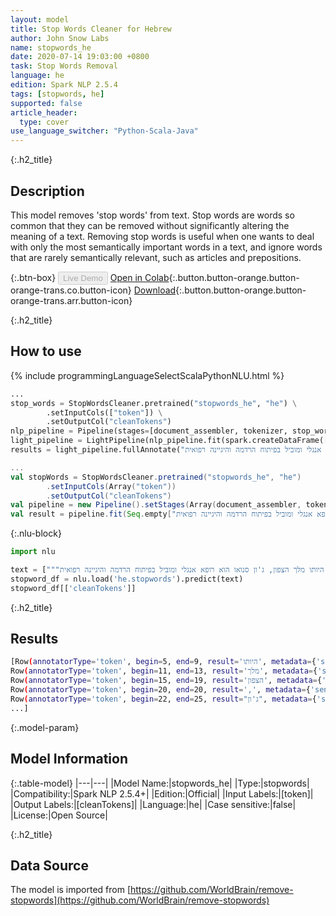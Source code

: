 ```yaml
---
layout: model
title: Stop Words Cleaner for Hebrew
author: John Snow Labs
name: stopwords_he
date: 2020-07-14 19:03:00 +0800
task: Stop Words Removal
language: he
edition: Spark NLP 2.5.4
tags: [stopwords, he]
supported: false
article_header:
  type: cover
use_language_switcher: "Python-Scala-Java"
---
```


{:.h2_title}
## Description
This model removes 'stop words' from text. Stop words are words so common that they can be removed without significantly altering the meaning of a text. Removing stop words is useful when one wants to deal with only the most semantically important words in a text, and ignore words that are rarely semantically relevant, such as articles and prepositions.

{:.btn-box}
<button class="button button-orange" disabled>Live Demo</button>
[Open in Colab](https://colab.research.google.com/github/JohnSnowLabs/spark-nlp-workshop/blob/b2eb08610dd49d5b15077cc499a94b4ec1e8b861/jupyter/annotation/english/stop-words/StopWordsCleaner.ipynb){:.button.button-orange.button-orange-trans.co.button-icon}
[Download](https://s3.amazonaws.com/auxdata.johnsnowlabs.com/public/models/stopwords_he_he_2.5.4_2.4_1594742441877.zip){:.button.button-orange.button-orange-trans.arr.button-icon}

{:.h2_title}
## How to use

<div class="tabs-box" markdown="1">

{% include programmingLanguageSelectScalaPythonNLU.html %}

```python
...
stop_words = StopWordsCleaner.pretrained("stopwords_he", "he") \
        .setInputCols(["token"]) \
        .setOutputCol("cleanTokens")
nlp_pipeline = Pipeline(stages=[document_assembler, tokenizer, stop_words])
light_pipeline = LightPipeline(nlp_pipeline.fit(spark.createDataFrame([['']]).toDF("text")))
results = light_pipeline.fullAnnotate("מלבד היותו מלך הצפון, ג'ון סנואו הוא רופא אנגלי ומוביל בפיתוח הרדמה והיגיינה רפואית.")
```

```scala
...
val stopWords = StopWordsCleaner.pretrained("stopwords_he", "he")
        .setInputCols(Array("token"))
        .setOutputCol("cleanTokens")
val pipeline = new Pipeline().setStages(Array(document_assembler, tokenizer, stopWords))
val result = pipeline.fit(Seq.empty["מלבד היותו מלך הצפון, ג'ון סנואו הוא רופא אנגלי ומוביל בפיתוח הרדמה והיגיינה רפואית."].toDS.toDF("text")).transform(data)
```

{:.nlu-block}
```python
import nlu

text = ["""מלבד היותו מלך הצפון, ג'ון סנואו הוא רופא אנגלי ומוביל בפיתוח הרדמה והיגיינה רפואית"""]
stopword_df = nlu.load('he.stopwords').predict(text)
stopword_df[['cleanTokens']]
```

</div>

{:.h2_title}
## Results

```bash
[Row(annotatorType='token', begin=5, end=9, result='היותו', metadata={'sentence': '0'}),
Row(annotatorType='token', begin=11, end=13, result='מלך', metadata={'sentence': '0'}),
Row(annotatorType='token', begin=15, end=19, result='הצפון', metadata={'sentence': '0'}),
Row(annotatorType='token', begin=20, end=20, result=',', metadata={'sentence': '0'}),
Row(annotatorType='token', begin=22, end=25, result="ג'ון", metadata={'sentence': '0'}),
...]
```

{:.model-param}
## Model Information

{:.table-model}
|---|---|
|Model Name:|stopwords_he|
|Type:|stopwords|
|Compatibility:|Spark NLP 2.5.4+|
|Edition:|Official|
|Input Labels:|[token]|
|Output Labels:|[cleanTokens]|
|Language:|he|
|Case sensitive:|false|
|License:|Open Source|

{:.h2_title}
## Data Source
The model is imported from [https://github.com/WorldBrain/remove-stopwords](https://github.com/WorldBrain/remove-stopwords)